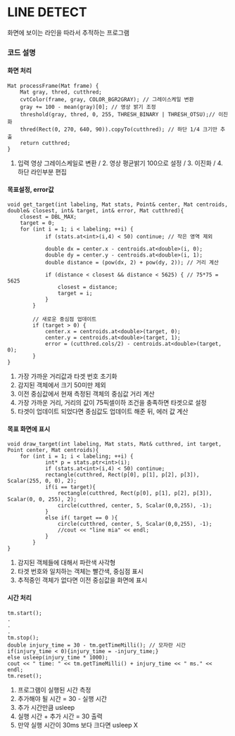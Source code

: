 # LINE DETECT 

화면에 보이는 라인을 따라서 추적하는 프로그램

### 코드 설명       

#### 화면 처리
```
Mat processFrame(Mat frame) {
    Mat gray, thred, cutthred;
    cvtColor(frame, gray, COLOR_BGR2GRAY); // 그레이스케일 변환
    gray += 100 - mean(gray)[0]; // 영상 밝기 조정
    threshold(gray, thred, 0, 255, THRESH_BINARY | THRESH_OTSU);// 이진화
    thred(Rect(0, 270, 640, 90)).copyTo(cutthred); // 하단 1/4 크기만 추출
    return cutthred;
}
```
1. 입력 영상 그레이스케일로 변환 / 2. 영상 평균밝기 100으로 설정 / 3. 이진화 / 4. 하단 라인부분 편집
   
#### 목표설정, error값
```
void get_target(int labeling, Mat stats, Point& center, Mat centroids, double& closest, int& target, int& error, Mat cutthred){
    closest = DBL_MAX;
    target = 0;
    for (int i = 1; i < labeling; ++i) {
            if (stats.at<int>(i,4) < 50) continue; // 작은 영역 제외

            double dx = center.x - centroids.at<double>(i, 0);
            double dy = center.y - centroids.at<double>(i, 1);
            double distance = (pow(dx, 2) + pow(dy, 2)); // 거리 계산

            if (distance < closest && distance < 5625) { // 75*75 = 5625
                closest = distance;
                target = i;
            }
        }

        // 새로운 중심점 업데이트
        if (target > 0) {
            center.x = centroids.at<double>(target, 0);
            center.y = centroids.at<double>(target, 1);
            error = (cutthred.cols/2) - centroids.at<double>(target, 0);
        }
}
```
1. 가장 가까운 거리값과 타겟 번호 초기화
2. 감지된 객체에서 크기 50미만 제외
3. 이전 중심값에서 현재 측정된 객체의 중심값 거리 계산
4. 가장 가까운 거리, 거리의 값이 75픽셀이하 조건을 충족하면 타겟으로 설정
5. 타겟이 업데이트 되었다면 중심값도 업데이트 해준 뒤, 에러 값 계산
       
#### 목표 화면에 표시
```
void draw_target(int labeling, Mat stats, Mat& cutthred, int target, Point center, Mat centroids){
    for (int i = 1; i < labeling; ++i) {
            int* p = stats.ptr<int>(i);
            if (stats.at<int>(i,4) < 50) continue;
            rectangle(cutthred, Rect(p[0], p[1], p[2], p[3]), Scalar(255, 0, 0), 2);
            if(i == target){
                rectangle(cutthred, Rect(p[0], p[1], p[2], p[3]), Scalar(0, 0, 255), 2);
                circle(cutthred, center, 5, Scalar(0,0,255), -1);
            }
            else if( target == 0 ){
                circle(cutthred, center, 5, Scalar(0,0,255), -1);
                //cout << "line mia" << endl;
            }
        }
}
```
1. 감지된 객체들에 대해서 파란색 사각형
2. 타겟 번호와 일치하는 객체는 빨간색, 중심점 표시
3. 추적중인 객체가 없다면 이전 중심값을 화면에 표시
       
#### 시간 처리
```
tm.start();
.
.
.
tm.stop();
double injury_time = 30 - tm.getTimeMilli(); // 모자란 시간
if(injury_time < 0){injury_time = -injury_time;}
else usleep(injury_time * 1000);
cout << " time: " << tm.getTimeMilli() + injury_time << " ms." << endl;
tm.reset();
```
1. 프로그램이 실행된 시간 측정
2. 추가해야 될 시간 = 30 - 실행 시간
3. 추가 시간만큼 usleep
4. 실행 시간 + 추가 시간 = 30 출력
5. 만약 실행 시간이 30ms 보다 크다면 usleep X
